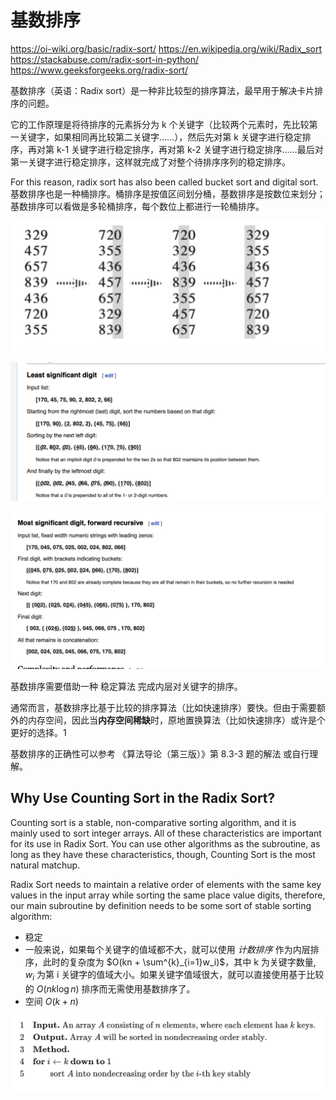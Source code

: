 # 基数排序

https://oi-wiki.org/basic/radix-sort/
https://en.wikipedia.org/wiki/Radix_sort
https://stackabuse.com/radix-sort-in-python/
https://www.geeksforgeeks.org/radix-sort/


基数排序（英语：Radix sort）是一种非比较型的排序算法，最早用于解决卡片排序的问题。

它的工作原理是将待排序的元素拆分为 k 个关键字（比较两个元素时，先比较第一关键字，如果相同再比较第二关键字……），然后先对第 k 关键字进行稳定排序，再对第 k-1 关键字进行稳定排序，再对第 k-2 关键字进行稳定排序……最后对第一关键字进行稳定排序，这样就完成了对整个待排序序列的稳定排序。

For this reason, radix sort has also been called bucket sort and digital sort.
基数排序也是一种桶排序。桶排序是按值区间划分桶，基数排序是按数位来划分；基数排序可以看做是多轮桶排序，每个数位上都进行一轮桶排序。

![](images/2022-03-17-11-37-13.png)

![wiki](images/2022-03-18-11-23-31.png)

![](images/2022-03-18-11-31-39.png)

基数排序需要借助一种 稳定算法 完成内层对关键字的排序。

通常而言，基数排序比基于比较的排序算法（比如快速排序）要快。但由于需要额外的内存空间，因此当**内存空间稀缺**时，原地置换算法（比如快速排序）或许是个更好的选择。1

基数排序的正确性可以参考 《算法导论（第三版）》第 8.3-3 题的解法 或自行理解。

## Why Use Counting Sort in the Radix Sort?

Counting sort is a stable, non-comparative sorting algorithm, and it is mainly used to sort integer arrays. All of these characteristics are important for its use in Radix Sort. You can use other algorithms as the subroutine, as long as they have these characteristics, though, Counting Sort is the most natural matchup.

Radix Sort needs to maintain a relative order of elements with the same key values in the input array while sorting the same place value digits, therefore, our main subroutine by definition needs to be some sort of stable sorting algorithm:

-   稳定
-   一般来说，如果每个关键字的值域都不大，就可以使用 _计数排序_ 作为内层排序，此时的复杂度为 $O(kn + \sum^{k}_{i=1}w_i)$，其中 k 为关键字数量, $w_i$ 为第 i 关键字的值域大小。如果关键字值域很大，就可以直接使用基于比较的 $O(nk\log{n})$ 排序而无需使用基数排序了。
-   空间 $O(k+n)$

![](images/2022-03-17-11-40-56.png)
